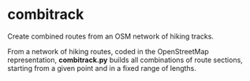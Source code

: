 # combitrack
Create combined routes from an OSM network of hiking tracks.

From a network of hiking routes, coded in the OpenStreetMap representation,
**combitrack.py** builds all combinations of route sections, starting from a given point and in a fixed range of lengths.
